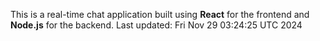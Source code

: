 This is a real-time chat application built using **React** for the frontend and **Node.js** for the backend.
Last updated: Fri Nov 29 03:24:25 UTC 2024
